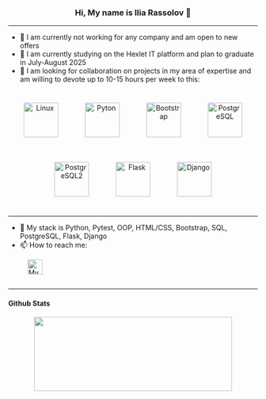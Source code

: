 ### <div align="center">Hi, My name is Ilia Rassolov 👋 </div>  
---

* 🔭 I am currently not working for any company and am open to new offers  
* 🌱 I am currently studying on the Hexlet IT platform and plan to graduate in July-August 2025  
* 👯 I am looking for collaboration on projects in my area of expertise and am willing to devote up to 10-15 hours per week to this:  
<div align="center">
    <img style="margin: 25px" src="https://profilinator.rishav.dev/skills-assets/linux-original.svg" alt="Linux" height="70" />
    <img style="margin: 25px" src="https://profilinator.rishav.dev/skills-assets/python-original.svg" alt="Pyton" height="70" />
    <img style="margin: 25px" src="https://profilinator.rishav.dev/skills-assets/bootstrap-plain.svg" alt="Bootstrap" height="70" />
    <img style="margin: 25px" src="https://profilinator.rishav.dev/skills-assets/postgresql-original-wordmark.svg" alt="PostgreSQL" height="70" />
    <img style="margin: 25px" src="https://https://github.com/ilia-rassolov/ilia-rassolov/blob/main/pg.png" alt="PostgreSQL2" height="70" />
    <img style="margin: 25px" src="https://profilinator.rishav.dev/skills-assets/flask.png" alt="Flask" height="70" />
    <img style="margin: 25px" src="https://img.shields.io/badge/django-%23092E20.svg?style=for-the-badge&logo=django&logoColor=white" alt="Django" height="70" />
</div>

---

* 🚀 My stack is Python, Pytest, OOP, HTML/CSS, Bootstrap, SQL, PostgreSQL, Flask, Django  
* 📫 How to reach me:  
<a href="https://t.me/ilia_pww" target="_blank"><img style="margin: 15px" src="https://img.shields.io/badge/Telegram-2CA5E0?style=for-the-badge&logo=telegram&logoColor=white" alt="My_telegram" height="30" /></a> 
---

#### Github Stats  
<p align='center'>
   <a href="https://github.com/ilia-rassolov/github-readme-stats"><img height=150 width=400
                                                                  src="https://github-readme-stats.vercel.app/api/top-langs/?username=ilia-rassolov&layout=compact"/></a>
</p>

